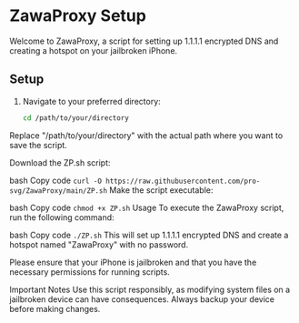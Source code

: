# ZawaProxy Setup

Welcome to ZawaProxy, a script for setting up 1.1.1.1 encrypted DNS and creating a hotspot on your jailbroken iPhone.

## Setup

1. Navigate to your preferred directory:
   ```bash
   cd /path/to/your/directory
Replace "/path/to/your/directory" with the actual path where you want to save the script.

Download the ZP.sh script:

bash
Copy code
```curl -O https://raw.githubusercontent.com/pro-svg/ZawaProxy/main/ZP.sh```
Make the script executable:

bash
Copy code
```chmod +x ZP.sh```
Usage
To execute the ZawaProxy script, run the following command:

bash
Copy code
```./ZP.sh```
This will set up 1.1.1.1 encrypted DNS and create a hotspot named "ZawaProxy" with no password.

Please ensure that your iPhone is jailbroken and that you have the necessary permissions for running scripts.

Important Notes
Use this script responsibly, as modifying system files on a jailbroken device can have consequences.
Always backup your device before making changes.
